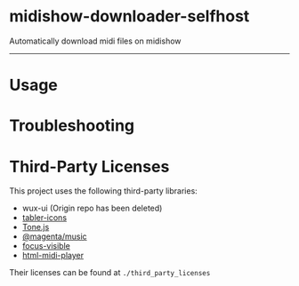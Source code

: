 # midishow-downloader-selfhost
 Automatically download midi files on midishow
- - -
# Usage
# Troubleshooting
# Third-Party Licenses
This project uses the following third-party libraries:  
- wux-ui (Origin repo has been deleted)
- [tabler-icons](https://github.com/tabler/tabler-icons)
- [Tone.js](https://www.npmjs.com/package/tone)
- [@magenta/music](https://www.npmjs.com/package/@magenta/music)
- [focus-visible](https://www.npmjs.com/package/focus-visible)
- [html-midi-player](https://www.npmjs.com/package/html-midi-player)

Their licenses can be found at `./third_party_licenses`